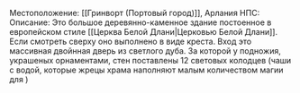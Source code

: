 Местоположение: [[Гринворт (Портовый город)]], Арлания
НПС: 
Описание: Это большое деревянно-каменное здание постоенное в европейском стиле [[Церква Белой Длани|Церковью Белой Длани]]. Если смотреть сверху оно выполнено в виде креста. Вход это массивная двойнная дверь из светлого дуба. За которой у подножия, украшеных орнаментами, стен поставлены 12 световых колодцев (чаши с водой, которые жрецы храма наполняют малым количеством магии для ) 